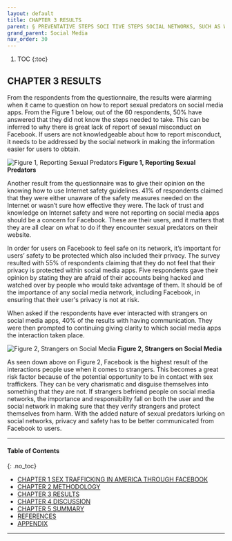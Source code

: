 ```yaml
---
layout: default
title: CHAPTER 3 RESULTS  
parent: § PREVENTATIVE STEPS SOCI TIVE STEPS SOCIAL NETWORKS, SUCH AS WORKS, SUCH AS FACEBOOK, TAKE AGAINST SEX TRAFFICKING  
grand_parent: Social Media 
nav_order: 30 
---
```

<style>
.dont-break-out {
  /* These are technically the same, but use both */
  overflow-wrap: break-word;
  word-wrap: break-word;

     -ms-word-break: break-all;
  /* This is the dangerous one in WebKit, as it breaks things wherever */
  word-break: break-all;
  /* Instead use this non-standard one: */
  word-break: break-word;
}

.youtube-container {
    position: relative;
    width: 100%;
    height: 0;
    padding-bottom: 56.25%;
}
.youtube-video {
    position: absolute;
    top: 0;
    left: 0;
    width: 100%;
    height: 100%;
}

</style>

<div class="dont-break-out" markdown="1">

1. TOC
{:toc}

## CHAPTER 3 RESULTS
From the respondents from the questionnaire, the results were alarming when it came to question on how to report sexual predators on social media apps. From the Figure 1 below, out of the 60 respondents, 50% have answered that they did not know the steps needed to take. This can be inferred to why there is great lack of report of sexual misconduct on Facebook. If users are not knowledgeable about how to report misconduct, it needs to be addressed by the social network in making the information easier for users to obtain.

![Figure 1, Reporting Sexual Predators](https://statics.bsafes.com/images/papers/preventative-steps-social-networks-such-as-facebook-take-against-sex-trafficking-fig-1.png)
**Figure 1, Reporting Sexual Predators**

Another result from the questionnaire was to give their opinion on the knowing how to use Internet safety guidelines. 41% of respondents claimed that they were either unaware of the safety measures needed on the Internet or wasn’t sure how effective they were. The lack of trust and knowledge on Internet safety and were not reporting on social media apps should be a concern for Facebook. These are their users, and it matters that they are all clear on what to do if they encounter sexual predators on their website.

In order for users on Facebook to feel safe on its network, it’s important for users’ safety to be protected which also included their privacy. The survey resulted with 55% of respondents claiming that they do not feel that their privacy is protected within social media apps. Five respondents gave their opinion by stating they are afraid of their accounts being hacked and watched over by people who would take advantage of them. It should be of the importance of any social media network, including Facebook, in ensuring that their user's privacy is not at risk.

When asked if the respondents have ever interacted with strangers on social media apps, 40% of the results with having communication. They were then prompted to continuing giving clarity to which social media apps the interaction taken place.

![Figure 2, Strangers on Social Media](https://statics.bsafes.com/images/papers/preventative-steps-social-networks-such-as-facebook-take-against-sex-trafficking-fig-2.png)
**Figure 2, Strangers on Social Media**

As seen down above on Figure 2, Facebook is the highest result of the interactions people use when it comes to strangers. This becomes a great risk factor because of the potential opportunity to be in contact with sex traffickers. They can be very charismatic and disguise themselves into something that they are not. If strangers befriend people on social media networks, the importance and responsibility fall on both the user and the social network in making sure that they verify strangers and protect themselves from harm. With the added nature of sexual predators lurking on social networks, privacy and safety has to be better communicated from Facebook to users.

***

#### Table of Contents
{: .no_toc}

<ul><li> <a href="/docs/social-media/preventative-steps-social-networks-such-as-facebook-take-against-sex-trafficking-1/">CHAPTER 1 SEX TRAFFICKING IN AMERICA THROUGH FACEBOOK</a></li><li> <a href="/docs/social-media/preventative-steps-social-networks-such-as-facebook-take-against-sex-trafficking-2/">CHAPTER 2 METHODOLOGY</a></li><li> <a href="/docs/social-media/preventative-steps-social-networks-such-as-facebook-take-against-sex-trafficking-3/">CHAPTER 3 RESULTS</a></li><li> <a href="/docs/social-media/preventative-steps-social-networks-such-as-facebook-take-against-sex-trafficking-4/">CHAPTER 4 DISCUSSION</a></li><li> <a href="/docs/social-media/preventative-steps-social-networks-such-as-facebook-take-against-sex-trafficking-5/">CHAPTER 5 SUMMARY</a></li><li> <a href="/docs/social-media/preventative-steps-social-networks-such-as-facebook-take-against-sex-trafficking-6/">REFERENCES</a></li><li> <a href="/docs/social-media/preventative-steps-social-networks-such-as-facebook-take-against-sex-trafficking-7/">APPENDIX</a></li></ul>

***

</div>
